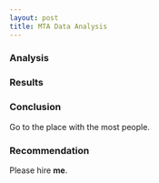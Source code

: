 ```yaml
---
layout: post
title: MTA Data Analysis
---
```


### Analysis

### Results

### Conclusion

Go to the place with the most people.

### Recommendation

Please hire **me**.

